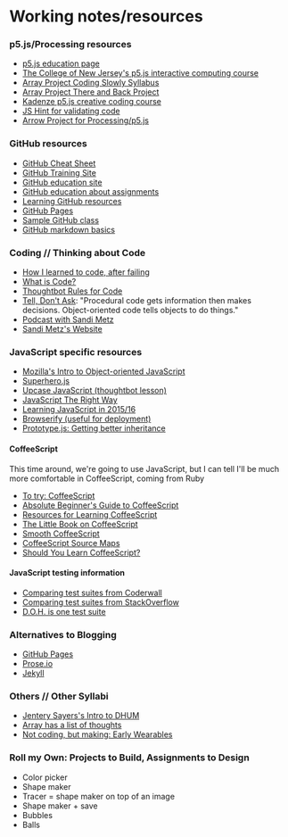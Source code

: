 # Working notes/resources

### p5.js/Processing resources
* [p5.js education page](https://github.com/processing/p5.js/wiki/Education)
* [The College of New Jersey's p5.js interactive computing course](http://coursescript.com/notes/interactivecomputing/index.html)
* [Array Project Coding Slowly Syllabus](http://www.arrayproject.com/content/coding-slowly-intro-basic-programming-processing)
* [Array Project There and Back Project](http://www.arrayproject.com/content/here-there-and-back-again-loops-variables-and-conditionals-processing)
* [Kadenze p5.js creative coding course](https://www.kadenze.com/courses/introduction-to-programming-for-the-visual-arts-with-p5-js)
* [JS Hint for validating code](http://jshint.com/about/)
* [Arrow Project for Processing/p5.js](https://www.youtube.com/watch?v=uc48nO-RofU)

### GitHub resources
* [GitHub Cheat Sheet](https://education.github.com/git-cheat-sheet-education.pdf)
* [GitHub Training Site](https://training.github.com/)
* [GitHub education site](https://education.github.com/)
* [GitHub education about assignments](https://education.github.com/guide/assignments)
* [Learning GitHub resources](https://help.github.com/articles/good-resources-for-learning-git-and-github/)
* [GitHub Pages](https://pages.github.com/)
* [Sample GitHub class](https://github.com/advanced-js)
* [GitHub markdown basics](https://help.github.com/articles/markdown-basics/)

### Coding // Thinking about Code
* [How I learned to code, after failing](http://www.theatlantic.com/technology/archive/2011/06/how-i-failed-failed-and-finally-succeeded-at-learning-how-to-code/239855/)
* [What is Code?](http://www.bloomberg.com/graphics/2015-paul-ford-what-is-code/)
* [Thoughtbot Rules for Code](https://robots.thoughtbot.com/sandi-metz-rules-for-developers)
* [Tell, Don't Ask](https://pragprog.com/articles/tell-dont-ask): "Procedural code gets information then makes decisions. Object-oriented code tells objects to do things."
* [Podcast with Sandi Metz](https://devchat.tv/ruby-rogues/087-rr-book-clubpractical-object-oriented-design-in-ruby-with-sandi-metz)
* [Sandi Metz's Website](http://sandimetz.com)

### JavaScript specific resources
* [Mozilla's Intro to Object-oriented JavaScript](https://developer.mozilla.org/en-US/docs/Web/JavaScript/Introduction_to_Object-Oriented_JavaScript)
* [Superhero.js](http://superherojs.com/)
* [Upcase JavaScript (thoughtbot lesson)](https://upcase.com/javascript)
* [JavaScript The Right Way](http://www.jstherightway.org/)
* [Learning JavaScript in 2015/16](https://medium.com/@_cmdv_/i-want-to-learn-javascript-in-2015-e96cd85ad225)
* [Browserify (useful for deployment)](http://browserify.org/)
* [Prototype.js: Getting better inheritance](http://prototypejs.org/)


#### CoffeeScript
This time around, we're going to use JavaScript, but I can tell I'll be much more comfortable in CoffeeScript, coming from Ruby
* [To try: CoffeeScript](http://coffeescript.org)
* [Absolute Beginner's Guide to CoffeeScript](http://blog.teamtreehouse.com/the-absolute-beginners-guide-to-coffeescript)
* [Resources for Learning CoffeeScript](http://jennifermann.ghost.io/resources-for-learning-coffeescript/)
* [The Little Book on CoffeeScript](https://arcturo.github.io/library/coffeescript/index.html)
* [Smooth CoffeeScript](https://autotelicum.github.io/Smooth-CoffeeScript/)
* [CoffeeScript Source Maps](http://ryanflorence.com/2012/coffeescript-source-maps/)
* [Should You Learn CoffeeScript?](http://code.tutsplus.com/articles/should-you-learn-coffeescript--net-23206)

#### JavaScript testing information
* [Comparing test suites from Coderwall](https://coderwall.com/p/ntbixw/javascript-test-framework-comparison)
* [Comparing test suites from StackOverflow](http://stackoverflow.com/questions/300855/javascript-unit-test-tools-for-tdd)
* [D.O.H. is one test suite](http://dojotoolkit.org/reference-guide/1.10/util/doh.html)

### Alternatives to Blogging
* [GitHub Pages](https://pages.github.com/)
* [Prose.io](http://prose.io/)
* [Jekyll](http://jekyllrb.com/)

### Others // Other Syllabi
* [Jentery Sayers's Intro to DHUM](http://web.uvic.ca/~englblog/150f2015/)
* [Array has a list of thoughts](http://arrayproject.com)
* [Not coding, but making: Early Wearables](https://github.com/uvicmakerlab/earlyWearablesKit)

### Roll my Own: Projects to Build, Assignments to Design
* Color picker
* Shape maker
* Tracer = shape maker on top of an image
* Shape maker + save
* Bubbles
* Balls
